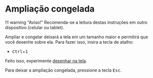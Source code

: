 # Ampliação congelada

!!! warning "Aviso!"
    Recomenda-se a leitura destas instruções em outro dispositivo (celular ou tablet).  

Ampliar e congelar  deixará a tela em um tamanho maior e permitirá que você desenhe sobre ela. Para fazer isso, insira a tecla de atalho:

- <kbd>Ctrl</kbd>+<kbd>1</kbd>

Feito isso, experimente [desenhar na tela](../desenho.md).

Para deixar a ampliação congelada, pressione a tecla <kbd>Esc</kbd>.

